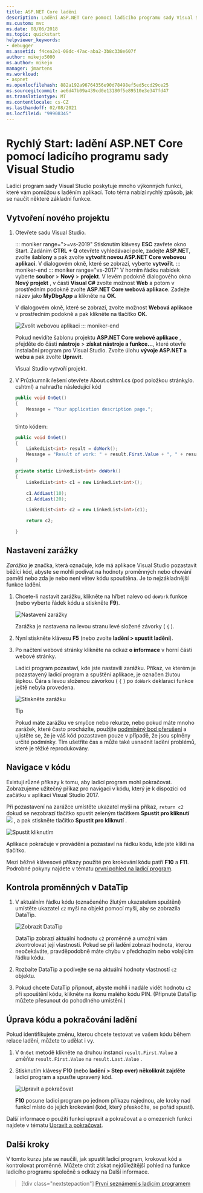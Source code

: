 ```yaml
---
title: ASP.NET Core ladění
description: Ladění ASP.NET Core pomocí ladicího programu sady Visual Studio
ms.custom: mvc
ms.date: 08/06/2018
ms.topic: quickstart
helpviewer_keywords:
- debugger
ms.assetid: f4cea2e1-08dc-47ac-aba2-3b8c338e607f
author: mikejo5000
ms.author: mikejo
manager: jmartens
ms.workload:
- aspnet
ms.openlocfilehash: 882a192a96764356e90d78498ef5ed5ccd29ce25
ms.sourcegitcommit: ae6d47b09a439cd0e13180f5e89510e3e347fd47
ms.translationtype: MT
ms.contentlocale: cs-CZ
ms.lasthandoff: 02/08/2021
ms.locfileid: "99908345"
---
```

# <a name="quickstart-debug-aspnet-core-with-the-visual-studio-debugger"></a>Rychlý Start: ladění ASP.NET Core pomocí ladicího programu sady Visual Studio

Ladicí program sady Visual Studio poskytuje mnoho výkonných funkcí, které vám pomůžou s laděním aplikací. Toto téma nabízí rychlý způsob, jak se naučit některé základní funkce.

## <a name="create-a-new-project"></a>Vytvoření nového projektu

1. Otevřete sadu Visual Studio.

    ::: moniker range=">=vs-2019"
    Stisknutím klávesy **ESC** zavřete okno Start. Zadáním **CTRL + Q** otevřete vyhledávací pole, zadejte **ASP.NET**, zvolte **šablony** a pak zvolte **vytvořit novou ASP.NET Core webovou aplikaci**. V dialogovém okně, které se zobrazí, vyberte **vytvořit**.
    ::: moniker-end
    ::: moniker range="vs-2017"
    V horním řádku nabídek vyberte **soubor**  >  **Nový**  >  **projekt**. V levém podokně dialogového okna **Nový projekt** , v části **Visual C#** zvolte možnost **Web** a potom v prostředním podokně zvolte **ASP.NET Core webová aplikace**. Zadejte název jako **MyDbgApp** a klikněte na **OK**.

    V dialogovém okně, které se zobrazí, zvolte možnost **Webová aplikace** v prostředním podokně a pak klikněte na tlačítko **OK**.

    ![Zvolit webovou aplikaci](../debugger/media/dbg-qs-aspnet-choose-web-app.png)
    ::: moniker-end

    Pokud nevidíte šablonu projektu **ASP.NET Core webové aplikace** , přejděte do části **nástroje**  >  **získat nástroje a funkce...**, které otevře instalační program pro Visual Studio. Zvolte úlohu **vývoje ASP.NET a webu a** pak zvolte **Upravit**.

    Visual Studio vytvoří projekt.

1. V Průzkumník řešení otevřete About.cshtml.cs (pod položkou stránky/o. cshtml) a nahraďte následující kód

    ```csharp
    public void OnGet()
    {
        Message = "Your application description page.";
    }
    ```

    tímto kódem:

    ```csharp
    public void OnGet()
    {
        LinkedList<int> result = doWork();
        Message = "Result of work: " + result.First.Value + ", " + result.First.Value;
    }

    private static LinkedList<int> doWork()
    {
        LinkedList<int> c1 = new LinkedList<int>();

        c1.AddLast(10);
        c1.AddLast(20);

        LinkedList<int> c2 = new LinkedList<int>(c1);

        return c2;

    }
    ```

## <a name="set-a-breakpoint"></a>Nastavení zarážky

*Zarážka* je značka, která označuje, kde má aplikace Visual Studio pozastavit běžící kód, abyste se mohli podívat na hodnoty proměnných nebo chování paměti nebo zda je nebo není větev kódu spouštěna. Je to nejzákladnější funkce ladění.

1. Chcete-li nastavit zarážku, klikněte na hřbet nalevo od `doWork` funkce (nebo vyberte řádek kódu a stiskněte **F9**).

    ![Nastavení zarážky](../debugger/media/dbg-qs-set-breakpoint-aspnet.png)

    Zarážka je nastavena na levou stranu levé složené závorky ( `{` ).

1. Nyní stiskněte klávesu **F5** (nebo zvolte **ladění > spustit ladění**).

1. Po načtení webové stránky klikněte na odkaz **o informace** v horní části webové stránky.

    Ladicí program pozastaví, kde jste nastavili zarážku. Příkaz, ve kterém je pozastavený ladicí program a spuštění aplikace, je označen žlutou šipkou. Čára s levou složenou závorkou ( `{` ) po `doWork` deklaraci funkce ještě nebyla provedena.

    ![Stiskněte zarážku](../debugger/media/dbg-qs-hit-breakpoint-aspnet.png)

    > [!TIP]
    > Pokud máte zarážku ve smyčce nebo rekurze, nebo pokud máte mnoho zarážek, které často procházíte, použijte [podmíněný bod přerušení](../debugger/using-breakpoints.md#BKMK_Specify_a_breakpoint_condition_using_a_code_expression) a ujistěte se, že je váš kód pozastaven pouze v případě, že jsou splněny určité podmínky. Tím ušetříte čas a může také usnadnit ladění problémů, které je těžké reprodukovány.

## <a name="navigate-code"></a>Navigace v kódu

Existují různé příkazy k tomu, aby ladicí program mohl pokračovat. Zobrazujeme užitečný příkaz pro navigaci v kódu, který je k dispozici od začátku v aplikaci Visual Studio 2017.

Při pozastavení na zarážce umístěte ukazatel myši na příkaz, `return c2` dokud se nezobrazí tlačítko spustit zeleným tlačítkem **Spustit pro kliknutí** ![ ](../debugger/media/dbg-tour-run-to-click.png) , a pak stiskněte tlačítko **Spustit pro kliknutí** .

![Spustit kliknutím](../debugger/media/dbg-qs-run-to-click-aspnet.png)

Aplikace pokračuje v provádění a pozastaví na řádku kódu, kde jste klikli na tlačítko.

Mezi běžné klávesové příkazy použité pro krokování kódu patří **F10** a **F11**. Podrobné pokyny najdete v tématu [první pohled na ladicí program](../debugger/debugger-feature-tour.md).

## <a name="inspect-variables-in-a-datatip"></a>Kontrola proměnných v DataTip

1. V aktuálním řádku kódu (označeného žlutým ukazatelem spuštění) umístěte ukazatel `c2` myši na objekt pomocí myši, aby se zobrazila DataTip.

    ![Zobrazit DataTip](../debugger/media/dbg-qs-data-tip-aspnet.png)

    DataTip zobrazí aktuální hodnotu `c2` proměnné a umožní vám zkontrolovat její vlastnosti. Pokud se při ladění zobrazí hodnota, kterou neočekáváte, pravděpodobně máte chybu v předchozím nebo volajícím řádku kódu.

2. Rozbalte DataTip a podívejte se na aktuální hodnoty vlastností `c2` objektu.

3. Pokud chcete DataTip připnout, abyste mohli i nadále vidět hodnotu `c2` při spouštění kódu, klikněte na ikonu malého kódu PIN. (Připnuté DataTip můžete přesunout do pohodlného umístění.)

## <a name="edit-code-and-continue-debugging"></a>Úprava kódu a pokračování ladění

Pokud identifikujete změnu, kterou chcete testovat ve vašem kódu během relace ladění, můžete to udělat i vy.

1. V `OnGet` metodě klikněte na druhou instanci `result.First.Value` a změňte `result.First.Value` na `result.Last.Value` .

1. Stisknutím klávesy **F10** (nebo **ladění > Step over) několikrát zajděte** ladicí program a spusťte upravený kód.

    ![Upravit a pokračovat](../debugger/media/dbg-qs-edit-and-continue-aspnet.png "Upravit a pokračovat")

    **F10** posune ladicí program po jednom příkazu najednou, ale kroky nad funkcí místo do jejich krokování (kód, který přeskočíte, se pořád spustí).

Další informace o použití funkcí upravit a pokračovat a o omezeních funkcí najdete v tématu [Upravit a pokračovat](../debugger/edit-and-continue.md).

## <a name="next-steps"></a>Další kroky

V tomto kurzu jste se naučili, jak spustit ladicí program, krokovat kód a kontrolovat proměnné. Můžete chtít získat nejdůležitější pohled na funkce ladicího programu společně s odkazy na Další informace.

> [!div class="nextstepaction"]
> [První seznámení s ladicím programem](../debugger/debugger-feature-tour.md)
